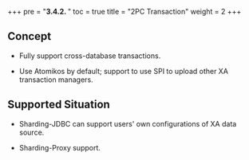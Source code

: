 +++
pre = "<b>3.4.2. </b>"
toc = true
title = "2PC Transaction"
weight = 2
+++

## Concept

* Fully support cross-database transactions.

* Use Atomikos by default; support to use SPI to upload other XA transaction managers.

## Supported Situation

* Sharding-JDBC can support users' own configurations of XA data source.

* Sharding-Proxy support.

